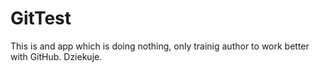 # GitTest

This is and app which is doing nothing, only trainig author to work better with GitHub. Dziekuje. 
